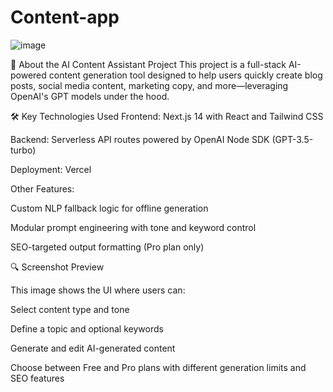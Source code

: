 # Content-app


![image](https://github.com/user-attachments/assets/f62b9353-fbe6-4204-98b9-2147a6366e5c)


🧠 About the AI Content Assistant Project
This project is a full-stack AI-powered content generation tool designed to help users quickly create blog posts, social media content, marketing copy, and more—leveraging OpenAI's GPT models under the hood.

🛠️ Key Technologies Used
Frontend: Next.js 14 with React and Tailwind CSS

Backend: Serverless API routes powered by OpenAI Node SDK (GPT-3.5-turbo)

Deployment: Vercel

Other Features:

Custom NLP fallback logic for offline generation

Modular prompt engineering with tone and keyword control

SEO-targeted output formatting (Pro plan only)

🔍 Screenshot Preview

This image shows the UI where users can:

Select content type and tone

Define a topic and optional keywords

Generate and edit AI-generated content

Choose between Free and Pro plans with different generation limits and SEO features
